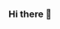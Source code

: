 ### Hi there 👋

<!--
**pola23ss/Pola23ss** is a ✨ _special_ ✨ repository because its `README.md` (this file) appears on your GitHub profile.

Here are some ideas to get you started:
/h<Hi Im Pola Magdy>
- 🔭 I’m currently working on ...
- 🌱 I’m currently learning ...
- 👯 I’m looking to collaborate on ...
- 🤔 I’m looking for help with ...
- 💬 Ask me about ...
- 📫 How to reach me: ...
- 😄 Pronouns: ...
- ⚡ Fun fact: ...
-->
